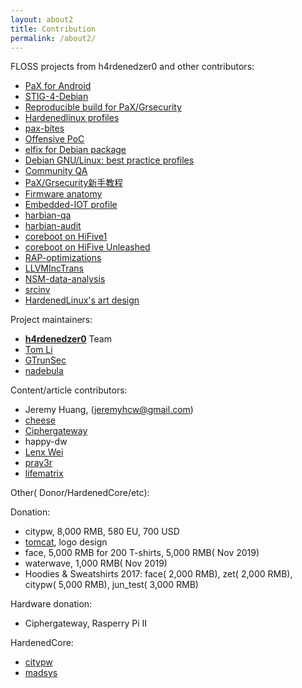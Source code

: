 ```yaml
---
layout: about2
title: Contribution
permalink: /about2/
---
```


FLOSS projects from h4rdenedzer0 and other contributors:

* [PaX for Android](https://github.com/hardenedlinux/armv7-nexus7-grsec)
* [STIG-4-Debian](https://github.com/hardenedlinux/STIG-4-Debian)
* [Reproducible build for PaX/Grsecurity](https://github.com/hardenedlinux/grsecurity-reproducible-build)
* [Hardenedlinux profiles](https://github.com/hardenedlinux/hardenedlinux_profiles)
* [pax-bites](https://github.com/hardenedlinux/pax-bites)
* [Offensive PoC](https://github.com/hardenedlinux/offensive_poc)
* [elfix for Debian package](https://github.com/hardenedlinux/elfix-deb)
* [Debian GNU/Linux: best practice profiles](https://github.com/hardenedlinux/Debian-GNU-Linux-Profiles)
* [Community QA](https://github.com/hardenedlinux/community-QA)
* [PaX/Grsecurity新手教程](https://github.com/hardenedlinux/grsecurity-101-tutorials)
* [Firmware anatomy](https://github.com/hardenedlinux/firmware-anatomy)
* [Embedded-IOT profile](https://github.com/hardenedlinux/embedded-iot_profile)
* [harbian-qa](https://github.com/hardenedlinux/harbian-qa)
* [harbian-audit](https://github.com/hardenedlinux/harbian-audit)
* [coreboot on HiFive1](https://github.com/hardenedlinux/coreboot4HiFive1)
* [coreboot on HiFive Unleashed](https://github.com/hardenedlinux/coreboot-HiFiveUnleashed)
* [RAP-optimizations](https://github.com/hardenedlinux/RAP-optimizations)
* [LLVMIncTrans](https://github.com/hardenedlinux/LLVMIncTrans)
* [NSM-data-analysis](https://github.com/hardenedlinux/NSM-data-analysis)
* [srcinv](https://github.com/hardenedlinux/srcinv)
* [HardenedLinux's art design](https://github.com/hardenedlinux/Hardenedlinux_design)


Project maintainers:

* **[h4rdenedzer0](http://hardenedlinux.org/about/)** Team
* [Tom Li](https://biergaizi.info/)
* [GTrunSec](https://github.com/GTrunSec)
* [nadebula](https://github.com/nadebula)


Content/article contributors:

* Jeremy Huang, (jeremyhcw@gmail.com)
* [cheese](https://github.com/cheese)
* [Ciphergateway](https://twitter.com/ciphergateway)
* happy-dw
* [Lenx Wei](https://www.linkedin.com/pub/tao-wei/26/60/25)
* [pray3r](https://github.com/Pray3r)
* [lifematrix](https://github.com/lifematrix)


Other( Donor/HardenedCore/etc):

Donation:

* citypw, 8,000 RMB, 580 EU, 700 USD
* [tomcat](http://www.songhaoyun.com/), logo design
* face, 5,000 RMB for 200 T-shirts, 5,000 RMB( Nov 2019)
* waterwave, 1,000 RMB( Nov 2019)
* Hoodies & Sweatshirts 2017: face( 2,000 RMB), zet( 2,000 RMB), citypw( 5,000 RMB), jun_test( 3,000 RMB)

Hardware donation:

* Ciphergateway, Rasperry Pi II


HardenedCore:

* [citypw](https://github.com/citypw)
* [madsys](https://github.com/madsys)
